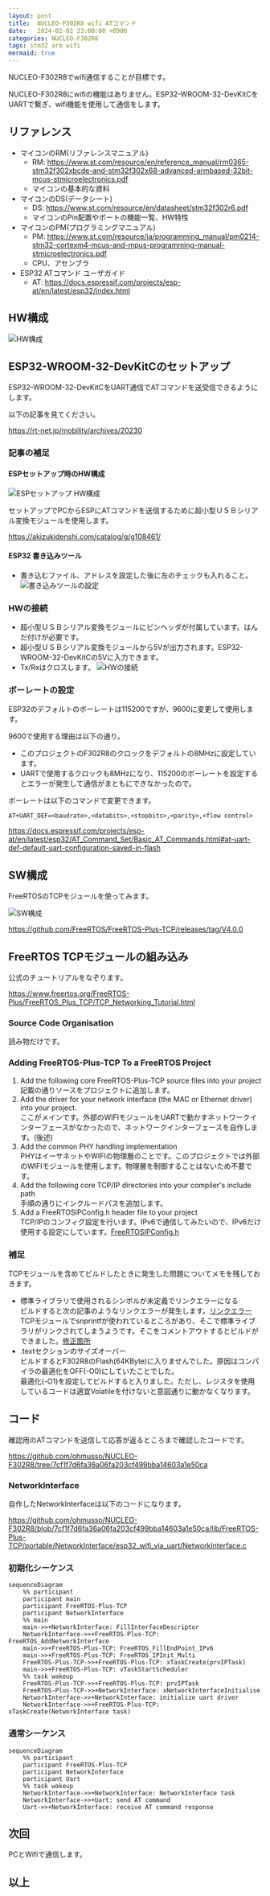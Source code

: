 ```yaml
---
layout: post
title:  NUCLEO-F302R8 wifi ATコマンド
date:   2024-02-02 23:00:00 +0900
categories: NUCLEO-F302R8
tags: stm32 arm wifi
mermaid: true
---
```


NUCLEO-F302R8でwifi通信することが目標です。

NUCLEO-F302R8にwifiの機能はありません。ESP32-WROOM-32-DevKitCをUARTで繋ぎ、wifi機能を使用して通信をします。

## リファレンス

* マイコンのRM(リファレンスマニュアル)
  * RM: <https://www.st.com/resource/en/reference_manual/rm0365-stm32f302xbcde-and-stm32f302x68-advanced-armbased-32bit-mcus-stmicroelectronics.pdf>
  * マイコンの基本的な資料
* マイコンのDS(データシート)
  * DS: <https://www.st.com/resource/en/datasheet/stm32f302r6.pdf>
  * マイコンのPin配置やポートの機能一覧、HW特性
* マイコンのPM(プログラミングマニュアル)
  * PM: <https://www.st.com/resource/ja/programming_manual/pm0214-stm32-cortexm4-mcus-and-mpus-programming-manual-stmicroelectronics.pdf>
  * CPU、アセンブラ
* ESP32 ATコマンド ユーザガイド
  * AT: <https://docs.espressif.com/projects/esp-at/en/latest/esp32/index.html>

## HW構成

![HW構成](/assets/images/image-2024-01-14-wifi-hw.png)

## ESP32-WROOM-32-DevKitCのセットアップ

ESP32-WROOM-32-DevKitCをUART通信でATコマンドを送受信できるようにします。

以下の記事を見てください。

<https://rt-net.jp/mobility/archives/20230>

### 記事の補足

#### ESPセットアップ時のHW構成

![ESPセットアップ HW構成](/assets/images/image-2024-01-14-wifi-hw-esp-setup.png)

セットアップでPCからESPにATコマンドを送信するために超小型ＵＳＢシリアル変換モジュールを使用します。

<https://akizukidenshi.com/catalog/g/g108461/>

#### ESP32 書き込みツール

* 書き込むファイル、アドレスを設定した後に左のチェックも入れること。
![書き込みツールの設定](/assets/images/image-2024-01-14-wifi-flash-tool.png)

### HWの接続

* 超小型ＵＳＢシリアル変換モジュールにピンヘッダが付属しています。はんだ付けが必要です。
* 超小型ＵＳＢシリアル変換モジュールから5Vが出力されます。ESP32-WROOM-32-DevKitCの5Vに入力できます。
* Tx/Rxはクロスします。
![HWの接続](/assets/images/image-2024-01-14-hw-connection.jpg)

### ボーレートの設定

ESP32のデフォルトのボーレートは115200ですが、9600に変更して使用します。

9600で使用する理由は以下の通り。

* このプロジェクトのF302R8のクロックをデフォルトの8MHzに設定しています。
* UARTで使用するクロックも8MHzになり、115200のボーレートを設定するとエラーが発生して通信がまともにできなかったので。

ボーレートは以下のコマンドで変更できます。

``` serial
AT+UART_DEF=<baudrate>,<databits>,<stopbits>,<parity>,<flow control>
```

<https://docs.espressif.com/projects/esp-at/en/latest/esp32/AT_Command_Set/Basic_AT_Commands.html#at-uart-def-default-uart-configuration-saved-in-flash>

## SW構成

FreeRTOSのTCPモジュールを使ってみます。

![SW構成](/assets/images/image-2024-01-14-wifi-sw.png)

<https://github.com/FreeRTOS/FreeRTOS-Plus-TCP/releases/tag/V4.0.0>

## FreeRTOS TCPモジュールの組み込み

公式のチュートリアルをなぞります。

<https://www.freertos.org/FreeRTOS-Plus/FreeRTOS_Plus_TCP/TCP_Networking_Tutorial.html>

### Source Code Organisation

読み物だけです。

### Adding FreeRTOS-Plus-TCP To a FreeRTOS Project

1. Add the following core FreeRTOS-Plus-TCP source files into your project  
記載の通りソースをプロジェクトに追加します。
1. Add the driver for your network interface (the MAC or Ethernet driver) into your project.  
ここがメインです。外部のWIFIモジュールをUARTで動かすネットワークインターフェースがなかったので、ネットワークインターフェースを自作します。(後述)
1. Add the common PHY handling implementation  
PHYはイーサネットやWIFIの物理層のことです。このプロジェクトでは外部のWIFIモジュールを使用します。物理層を制御することはないため不要です。
1. Add the following core TCP/IP directories into your compiler's include path  
手順の通りにインクルードパスを追加します。
1. Add a FreeRTOSIPConfig.h header file to your project  
TCP/IPのコンフィグ設定を行います。IPv6で通信してみたいので、IPv6だけ使用する設定にしています。[FreeRTOSIPConfig.h](https://github.com/ohmusso/NUCLEO-F302R8/blob/wifi/FreeRTOSIPConfig.h "FreeRTOSIPConfig.h")

### 補足

TCPモジュールを含めてビルドしたときに発生した問題についてメモを残しておきます。

* 標準ライブラリで使用されるシンボルが未定義でリンクエラーになる  
ビルドすると次の記事のようなリンクエラーが発生します。[リンクエラー](https://assistc.hatenablog.jp/entry/gcc-undefined-reference "リンクエラー")  
TCPモジュールでsnprintfが使われているところがあり、そこで標準ライブラリがリンクされてしまうようです。そこをコメントアウトするとビルドができました。[修正箇所](https://github.com/ohmusso/NUCLEO-F302R8/commit/fc82061a0da58ab1ee9332add614ec07131594e6 "修正箇所")  
* .textセクションのサイズオーバー  
ビルドするとF302R8のFlash(64KByte)に入りませんでした。原因はコンパイラの最適化をOFF(-O0)にしていたことでした。  
最適化(-O1)を設定してビルドすると入りました。ただし、レジスタを使用しているコードは適宜Volatileを付けないと意図通りに動かなくなります。

## コード

確認用のATコマンドを送信して応答が返るところまで確認したコードです。

<https://github.com/ohmusso/NUCLEO-F302R8/tree/7cf1f7d6fa36a06fa203cf499bba14603a1e50ca>

### NetworkInterface

自作したNetworkInterfaceは以下のコードになります。

<https://github.com/ohmusso/NUCLEO-F302R8/blob/7cf1f7d6fa36a06fa203cf499bba14603a1e50ca/lib/FreeRTOS-Plus-TCP/portable/NetworkInterface/esp32_wifi_via_uart/NetworkInterface.c>

### 初期化シーケンス

```mermaid
sequenceDiagram
    %% participant
    participant main
    participant FreeRTOS-Plus-TCP
    participant NetworkInterface
    %% main
    main->>+NetworkInterface: FillInterfaceDescriptor
    NetworkInterface->>+FreeRTOS-Plus-TCP: FreeRTOS_AddNetworkInterface
    main->>+FreeRTOS-Plus-TCP: FreeRTOS_FillEndPoint_IPv6
    main->>+FreeRTOS-Plus-TCP: FreeRTOS_IPInit_Multi
    FreeRTOS-Plus-TCP->>+FreeRTOS-Plus-TCP: xTaskCreate(prvIPTask) 
    main->>+FreeRTOS-Plus-TCP: vTaskStartScheduler 
    %% task wakeup
    FreeRTOS-Plus-TCP->>+FreeRTOS-Plus-TCP: prvIPTask
    FreeRTOS-Plus-TCP->>+NetworkInterface: xNetworkInterfaceInitialise
    NetworkInterface->>+NetworkInterface: initialize uart driver
    NetworkInterface->>+FreeRTOS-Plus-TCP: xTaskCreate(NetworkInterface task)
```

### 通常シーケンス

```mermaid
sequenceDiagram
    %% participant
    participant FreeRTOS-Plus-TCP
    participant NetworkInterface
    participant Uart
    %% task wakeup
    NetworkInterface->>+NetworkInterface: NetworkInterface task
    NetworkInterface->>+Uart: send AT command
    Uart->>+NetworkInterface: receive AT command response
```

## 次回

PCとWifiで通信します。

## 以上
